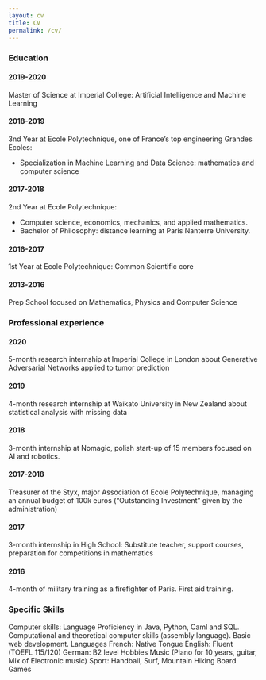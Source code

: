 ```yaml
---
layout: cv
title: CV
permalink: /cv/
---
```

### Education
#### 2019-2020
Master of Science at Imperial College: Artificial Intelligence and Machine Learning
#### 2018-2019  
3nd Year at Ecole Polytechnique, one of France’s top engineering Grandes Ecoles:
* Specialization in Machine Learning and Data Science: mathematics and computer science

#### 2017-2018
2nd Year at Ecole Polytechnique:
* Computer science, economics, mechanics, and applied mathematics.
*  Bachelor of Philosophy: distance learning at Paris Nanterre University.

#### 2016-2017
1st Year at Ecole Polytechnique: Common Scientific core
#### 2013-2016  
Prep School focused on Mathematics, Physics and Computer Science

### Professional experience
#### 2020
5-month research internship at Imperial College in London about Generative Adversarial Networks applied to tumor prediction
#### 2019
4-month research internship at Waikato University in New Zealand about statistical
 analysis with missing data
#### 2018
 3-month internship at Nomagic, polish start-up of 15 members focused on AI and robotics.
#### 2017-2018
Treasurer of the Styx, major Association of Ecole Polytechnique, managing an annual
 budget of 100k euros (“Outstanding Investment” given by the administration)
#### 2017
 3-month internship in High School: Substitute teacher, support courses, preparation for
 competitions in mathematics
#### 2016
4-month of military training as a firefighter of Paris. First aid training.

### Specific Skills
Computer skills: Language Proficiency in Java, Python, Caml and SQL.
   Computational and theoretical computer skills (assembly language). Basic web development.
   Languages
   French: Native Tongue
   English: Fluent (TOEFL 115/120)
   German: B2 level
Hobbies
Music (Piano for 10 years, guitar, Mix of Electronic music)
Sport: Handball, Surf, Mountain Hiking
Board Games
